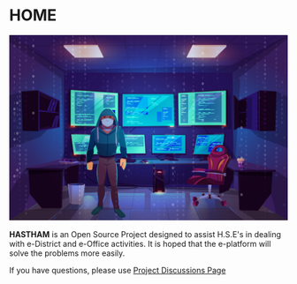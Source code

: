 # HOME

![](.gitbook/assets/1629.jpg)



  **HASTHAM** is an Open Source Project designed to assist H.S.E's in dealing with e-District and e-Office activities. It is hoped that the e-platform will solve the problems more easily.

If you have questions, please use [Project Discussions Page](https://github.com/hasthamalp/LOCKALP/discussions)

